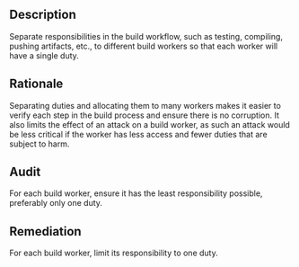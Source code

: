## Description

Separate responsibilities in the build workflow, such as testing, compiling, pushing artifacts, etc., to different build workers so that each worker will have a single duty.

## Rationale

Separating duties and allocating them to many workers makes it easier to verify each step in the build process and ensure there is no corruption. It also limits the effect of an attack on a build worker, as such an attack would be less critical if the worker has less access and fewer duties that are subject to harm.

## Audit

For each build worker, ensure it has the least responsibility possible, preferably only one duty.

## Remediation

For each build worker, limit its responsibility to one duty.
